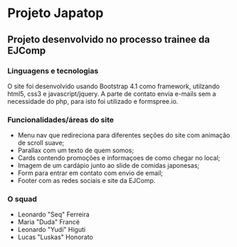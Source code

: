 # Projeto Japatop
## Projeto desenvolvido no processo trainee da EJComp

### Linguagens e tecnologias
O site foi desenvolvido usando Bootstrap 4.1 como framework, utilzando html5, css3 e javascript/jquery. A parte de contato envia e-mails sem a necessidade do php, para isto foi utilizado e formspree.io.

### Funcionalidades/áreas do site
- Menu nav que redireciona para diferentes seções do site com animação de scroll suave;
- Parallax com um texto de quem somos;
- Cards contendo promoções e informaçoes de como chegar no local;
- Imagem de um cardápio junto ao slide de comidas japonesas;
- Form para entrar em contato com envio de email;
- Footer com as redes sociais e site da EJComp.

### O squad
- Leonardo "Seq" Ferreira 
- Maria "Duda" Francé
- Leonardo "Yudi" Higuti
- Lucas "Luskas" Honorato